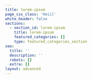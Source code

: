 ```yaml
---
title: lorem-ipsum
page_css_class: 'Heii]'
white_header: false
sections:
  - section_id: lorem-ipsum
    title: lorem-ipsum
    featured_categories: []
    type: featured_categories_section
seo:
  title: ''
  description: ''
  robots: []
  extra: []
layout: advanced
---
```

